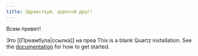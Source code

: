 ```yaml
---
title: Здравствуй, дорогой друг!
---
```

Всем привет!




Это [[Преамбула|ссылка]] на  преа
This is a blank Quartz installation.
See the [documentation](https://quartz.jzhao.xyz) for how to get started.
